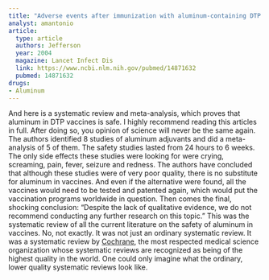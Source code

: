 ```yaml
---
title: "Adverse events after immunization with aluminum-containing DTP vaccines: systematic review of the evidence"
analyst: amantonio
article:
  type: article
  authors: Jefferson
  year: 2004
  magazine: Lancet Infect Dis
  link: https://www.ncbi.nlm.nih.gov/pubmed/14871632
  pubmed: 14871632
drugs:
- Aluminum
---
```


And here is a systematic review and meta-analysis, which proves that aluminum in DTP vaccines is safe. I highly recommend reading this articles in full. After doing so, you opinion of science will never be the same again.
The authors identified 8 studies of aluminum adjuvants and did a meta-analysis of 5 of them.
The safety studies lasted from 24 hours to 6 weeks. The only side effects these studies were looking for were crying, screaming, pain, fever, seizure and redness.
The authors have concluded that although these studies were of very poor quality, there is no substitute for aluminum in vaccines. And even if the alternative were found, all the vaccines would need to be tested and patented again, which would put the vaccination programs worldwide in question.
Then comes the final, shocking conclusion: “Despite the lack of qualitative evidence, we do not recommend conducting any further research on this topic.”
This was the systematic review of all the current literature on the safety of aluminum in vaccines.
No, not exactly. It was not just an ordinary systematic review. It was a systematic review by [Cochrane](https://en.wikipedia.org/wiki/Cochrane_(organisation)), the most respected medical science organization whose systematic reviews are recognized as being of the highest quality in the world. One could only imagine what the ordinary, lower quality systematic reviews look like.
